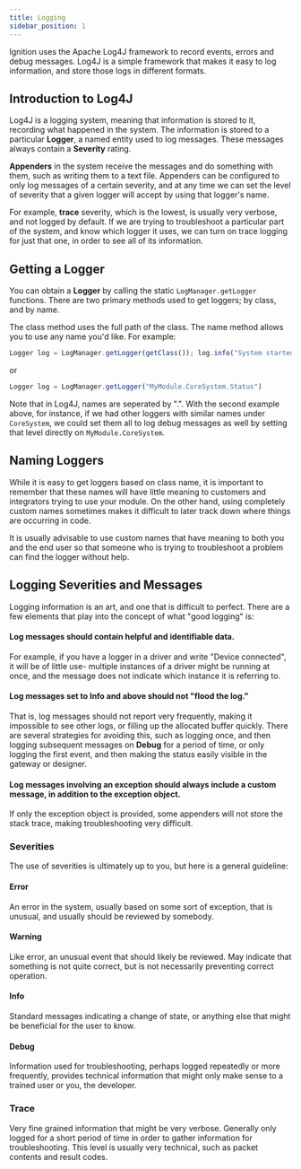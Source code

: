 ```yaml
---
title: Logging
sidebar_position: 1
---
```

Ignition uses the Apache Log4J framework to record events, errors and debug messages. Log4J is a simple framework that makes it easy to log information, and store those logs in different formats.

## Introduction to Log4J
Log4J is a logging system, meaning that information is stored to it, recording what happened in the system. The information is stored to a particular **Logger**, a named entity used to log messages. These messages always contain a **Severity** rating.

**Appenders** in the system receive the messages and do something with them, such as writing them to a text file. Appenders can be configured to only log messages of a certain severity, and at any time we can set the level of severity that a given logger will accept by using that logger's name. 

For example, **trace** severity, which is the lowest, is usually very verbose, and not logged by default. If we are trying to troubleshoot a particular part of the system, and know which logger it uses, we can turn on trace logging for just that one, in order to see all of its information.

## Getting a Logger
You can obtain a **Logger** by calling the static `LogManager.getLogger` functions. There are two primary methods used to get loggers; by class, and by name. 

The class method uses the full path of the class. The name method allows you to use any name you'd like. For example:

```js title=GatewayHook.java
Logger log = LogManager.getLogger(getClass()); log.info("System started.");
```
or
```js title=GatewayHook.java
Logger log = LogManager.getLogger("MyModule.CoreSystem.Status")
```

Note that in Log4J, names are seperated by ".". With the second example above, for instance, if we had other loggers with similar names under `CoreSystem`, we could set them all to log debug messages as well by setting that level directly on `MyModule.CoreSystem`.

## Naming Loggers
While it is easy to get loggers based on class name, it is important to remember that these names will have little meaning to customers and integrators trying to use your module. On the other hand, using completely custom names sometimes makes it difficult to later track down where things are occurring in code. 

It is usually advisable to use custom names that have meaning to both you and the end user so that someone who is trying to troubleshoot a problem can find the logger without help.

## Logging Severities and Messages
Logging information is an art, and one that is difficult to perfect. There are a few elements that play into the concept of what "good logging" is:

#### Log messages should contain helpful and identifiable data. 
For example, if you have a logger in a driver and write "Device connected", it will be of little use- multiple instances of a driver might be running at once, and the message does not indicate which instance it is referring to.

#### Log messages set to Info and above should not "flood the log."
That is, log messages should not report very frequently, making it impossible to see other logs, or filling up the allocated buffer quickly. There are several strategies for avoiding this, such as logging once, and then logging subsequent messages on **Debug** for a period of time, or only logging the first event, and then making the status easily visible in the gateway or designer.

#### Log messages involving an exception should always include a custom message, in addition to the exception object. 
If only the exception object is provided, some appenders will not store the stack trace, making troubleshooting very difficult.

### Severities
The use of severities is ultimately up to you, but here is a general guideline:

#### Error
An error in the system, usually based on some sort of exception, that is unusual, and usually should be reviewed by somebody.

#### Warning
Like error, an unusual event that should likely be reviewed. May indicate that something is not quite correct, but is not necessarily preventing correct operation.

#### Info
Standard messages indicating a change of state, or anything else that might be beneficial for the user to know.

#### Debug
Information used for troubleshooting, perhaps logged repeatedly or more frequently, provides technical information that might only make sense to a trained user or you, the developer.

### Trace
Very fine grained information that might be very verbose. Generally only logged for a short period of time in order to gather information for troubleshooting. This level is usually very technical, such as packet contents and result codes.